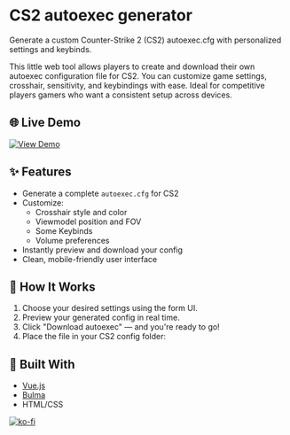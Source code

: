 # CS2 autoexec generator
Generate a custom Counter-Strike 2 (CS2) autoexec.cfg with personalized settings and keybinds.

This little web tool allows players to create and download their own autoexec configuration file for CS2. You can customize game settings, crosshair, sensitivity, and keybindings with ease. Ideal for competitive players gamers who want a consistent setup across devices.

## 🌐 Live Demo
[![View Demo](https://img.shields.io/badge/View-Demo-green?style=for-the-badge)](https://mobbi.dev/cs2-autoexec-generator)

## ✨ Features

- Generate a complete `autoexec.cfg` for CS2
- Customize:
  - Crosshair style and color
  - Viewmodel position and FOV
  - Some Keybinds
  - Volume preferences
- Instantly preview and download your config
- Clean, mobile-friendly user interface

## 💾 How It Works

1. Choose your desired settings using the form UI.
2. Preview your generated config in real time.
3. Click "Download autoexec" — and you're ready to go!
4. Place the file in your CS2 config folder:

## 🧱 Built With

- [Vue.js](https://vuejs.org/)
- [Bulma](https://bulma.io/)
- HTML/CSS


[![ko-fi](https://ko-fi.com/img/githubbutton_sm.svg)](https://ko-fi.com/C0C51GLQOX)
